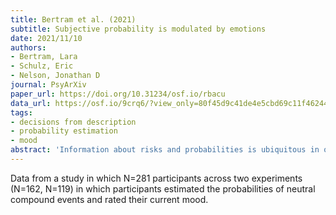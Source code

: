 ```yaml
---
title: Bertram et al. (2021)
subtitle: Subjective probability is modulated by emotions
date: 2021/11/10
authors:
- Bertram, Lara
- Schulz, Eric
- Nelson, Jonathan D
journal: PsyArXiv
paper_url: https://doi.org/10.31234/osf.io/rbacu
data_url: https://osf.io/9crq6/?view_only=80f45d9c41de4e5cbd69c11f462441f5
tags:
- decisions from description
- probability estimation
- mood
abstract: 'Information about risks and probabilities is ubiquitous in our environment, forming the basis for decisions in an uncertain world. Emotions are known to modulate subjective probability assessments when probabilistic information is emotionally valenced. Yet little is known about the role of emotions in subjective probability assessment of affectively neutral events. We investigated this in one correlational study (Study 1, N = 162) and one experimental study (Study 2, N = 119). As predicted, we found that emotional dominance modulated the degree of conservatism in respondents’ neutral probability estimates. Remarkably, this pattern also transferred to realistic risk assessments. Furthermore, respondents’ tendency to use the representativeness heuristic as a proxy for probability was increased in high dominance individuals. Our findings highlight the importance of considering emotions, particularly the little-understood emotion dimension dominance, in research on probabilistic cognition.'
---
```


Data from a study in which N=281 participants across two experiments (N=162, N=119) in which participants estimated the probabilities of neutral compound events and rated their current mood.
